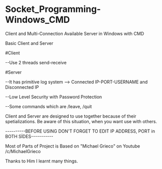 # Socket_Programming-Windows_CMD
Client and Multi-Connection Available Server in Windows with CMD




Basic Client and Server


#Client


--Use 2 threads send-receive


#Server

--It has primitive log system --> Connected IP-PORT-USERNAME and Disconnected IP


--Low Level Security with Password Protection


--Some commands which are /leave, /quit

Client and Server are designed to use together because of their spetializations. Be aware of this situation, when you want use with others.


----------BEFORE USING DON'T FORGET TO EDIT IP ADDRESS, PORT in BOTH SİDES-----------



Most of Parts of Project is Based on "Michael Grieco" on Youtube /c/MichaelGrieco

Thanks to Him I learnt many things.
